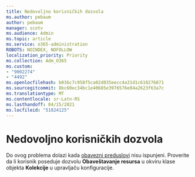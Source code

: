 ```yaml
---
title: Nedovoljno korisničkih dozvola
ms.author: pebaum
author: pebaum
manager: scotv
ms.audience: Admin
ms.topic: article
ms.service: o365-administration
ROBOTS: NOINDEX, NOFOLLOW
localization_priority: Priority
ms.collection: Adm_O365
ms.custom:
- "9002274"
- "4492"
ms.openlocfilehash: b036c7c958f5ca02d035eecc4a31d1c610276871
ms.sourcegitcommit: 8bc60ec34bc1e40685e3976576e04a2623f63a7c
ms.translationtype: MT
ms.contentlocale: sr-Latn-RS
ms.lasthandoff: 04/15/2021
ms.locfileid: "51824125"
---
```

# <a name="insufficient-user-permissions"></a>Nedovoljno korisničkih dozvola

Do ovog problema dolazi kada [obavezni preduslovi](https://docs.microsoft.com/configmgr/tenant-attach/device-sync-actions#prerequisites) nisu ispunjeni. Proverite da li korisnik poseduje dozvolu **Obaveštavanje resursa** u okviru klase objekta **Kolekcije** u upravljaču konfiguracije.
